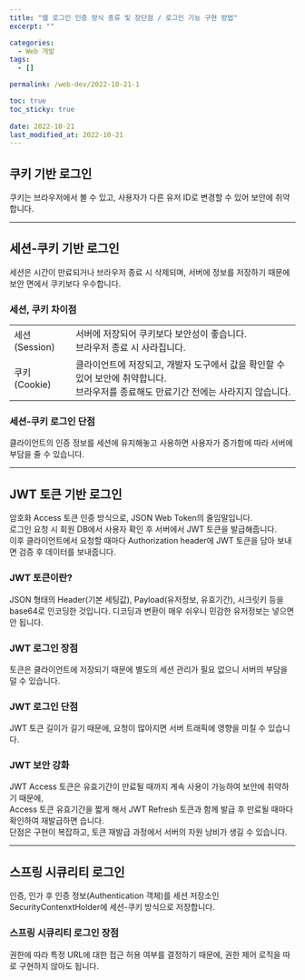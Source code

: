 ```yaml
---
title: "웹 로그인 인증 방식 종류 및 장단점 / 로그인 기능 구현 방법"
excerpt: ""

categories:
  - Web 개발
tags:
  - []

permalink: /web-dev/2022-10-21-1

toc: true
toc_sticky: true
 
date: 2022-10-21
last_modified_at: 2022-10-21
---
```


## 쿠키 기반 로그인

쿠키는 브라우저에서 볼 수 있고, 사용자가 다른 유저 ID로 변경할 수 있어 보안에 취약합니다.

---

## 세션-쿠키 기반 로그인

세션은 시간이 만료되거나 브라우저 종료 시 삭제되며, 서버에 정보를 저장하기 때문에 보안 면에서 쿠키보다 우수합니다.

### 세션, 쿠키 차이점
<table class="table_2_left">
    <tbody>
    <tr>
        <td>세션(Session)</td>
        <td>서버에 저장되어 쿠키보다 보안성이 좋습니다.<br>브라우저 종료 시 사라집니다.</td>
    </tr>
    <tr>
        <td>쿠키(Cookie)</td>
        <td>클라이언트에 저장되고, 개발자 도구에서 값을 확인할 수 있어 보안에 취약합니다.<br>브라우저를 종료해도 만료기간 전에는 사라지지 않습니다.</td>
    </tr>
    </tbody>
</table>

### 세션-쿠키 로그인 단점
클라이언트의 인증 정보를 세션에 유지해놓고 사용하면 사용자가 증가함에 따라 서버에 부담을 줄 수 있습니다.

---

## JWT 토큰 기반 로그인

암호화 Access 토큰 인증 방식으로, JSON Web Token의 줄임말입니다.  
로그인 요청 시 회원 DB에서 사용자 확인 후 서버에서 JWT 토큰을 발급해줍니다.  
이후 클라이언트에서 요청할 때마다 Authorization header에 JWT 토큰을 담아 보내면 검증 후 데이터를 보내줍니다.

### JWT 토큰이란?
JSON 형태의 Header(기본 세팅값), Payload(유저정보, 유효기간), 시크릿키 등을 base64로 인코딩한 것입니다.
디코딩과 변환이 매우 쉬우니 민감한 유저정보는 넣으면 안 됩니다.

### JWT 로그인 장점
토큰은 클라이언트에 저장되기 때문에 별도의 세션 관리가 필요 없으니 서버의 부담을 덜 수 있습니다.

### JWT 로그인 단점
JWT 토큰 길이가 길기 때문에, 요청이 많아지면 서버 트래픽에 영향을 미칠 수 있습니다.

### JWT 보안 강화
JWT Access 토큰은 유효기간이 만료될 때까지 계속 사용이 가능하여 보안에 취약하기 때문에,  
Access 토큰 유효기간을 짧게 해서 JWT Refresh 토큰과 함께 발급 후 만료될 때마다 확인하여 재발급하면 습니다.  
단점은 구현이 복잡하고, 토큰 재발급 과정에서 서버의 자원 낭비가 생길 수 있습니다.

---

## 스프링 시큐리티 로그인

인증, 인가 후 인증 정보(Authentication 객체)를 세션 저장소인 SecurityContenxtHolder에 세션-쿠키 방식으로 저장합니다.

### 스프링 시큐리티 로그인 장점
권한에 따라 특정 URL에 대한 접근 허용 여부를 결정하기 때문에, 권한 제어 로직을 따로 구현하지 않아도 됩니다.
